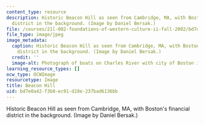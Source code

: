 ```yaml
---
content_type: resource
description: Historic Beacon Hill as seen from Cambridge, MA, with Boston's financial
  district in the background. (Image by Daniel Bersak.)
file: /courses/21l-002-foundations-of-western-culture-ii-fall-2002/bd7e0a42f3b0ec91d28e237bad6136bb_21l-002f02.jpg
file_type: image/jpeg
image_metadata:
  caption: Historic Beacon Hill as seen from Cambridge, MA, with Boston's financial
    district in the background. (Image by Daniel Bersak.)
  credit: ''
  image-alt: Photograph of boats on Charles River with city of Boston in the background.
learning_resource_types: []
ocw_type: OCWImage
resourcetype: Image
title: Beacon Hill
uid: bd7e0a42-f3b0-ec91-d28e-237bad6136bb
---
```

Historic Beacon Hill as seen from Cambridge, MA, with Boston's financial district in the background. (Image by Daniel Bersak.)

